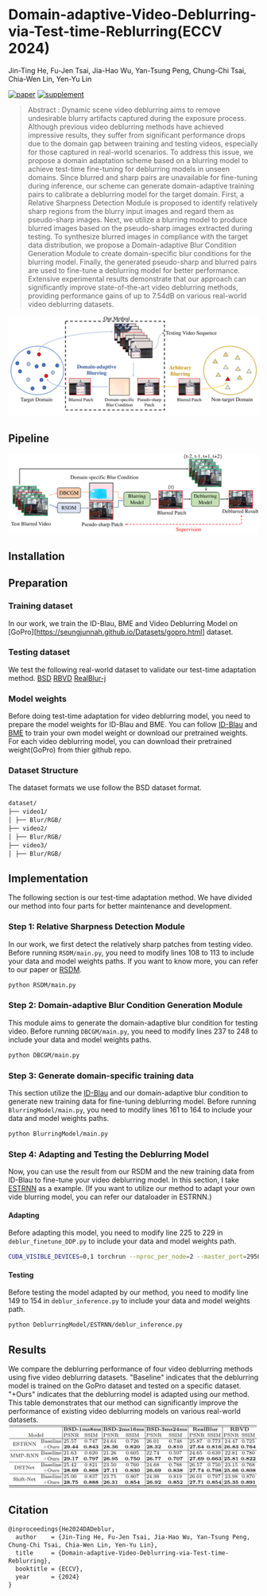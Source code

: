 # Domain-adaptive-Video-Deblurring-via-Test-time-Reblurring(ECCV 2024)
Jin-Ting He, Fu-Jen Tsai, Jia-Hao Wu, Yan-Tsung Peng, Chung-Chi Tsai, Chia-Wen Lin, Yen-Yu Lin

[![paper](https://img.shields.io/badge/arXiv-Paper-<COLOR>.svg)](https://arxiv.org/abs/2407.09059)
[![supplement](https://img.shields.io/badge/Supplementary-Material-red)](https://drive.google.com/file/d/19AjWRMlwz99D9QGQU3oKuFK8SPgIKv24/view?usp=sharing)

> Abstract : Dynamic scene video deblurring aims to remove undesirable blurry artifacts captured during the exposure process. Although previous video deblurring methods have achieved impressive results, they suffer from significant performance drops due to the domain gap between training and testing videos, especially for those captured in real-world scenarios. To address this issue, we propose a domain adaptation scheme based on a blurring model to achieve test-time fine-tuning for deblurring models in unseen domains. Since blurred and sharp pairs are unavailable for fine-tuning during inference, our scheme can generate domain-adaptive training pairs to calibrate a deblurring model for the target domain. First, a Relative Sharpness Detection Module is proposed to identify relatively sharp regions from the blurry input images and regard them as pseudo-sharp images. Next, we utilize a blurring model to produce blurred images based on the pseudo-sharp images extracted during testing. To synthesize blurred images in compliance with the target data distribution, we propose a Domain-adaptive Blur Condition Generation Module to create domain-specific blur conditions for the blurring model. Finally, the generated pseudo-sharp and blurred pairs are used to fine-tune a deblurring model for better performance. Extensive experimental results demonstrate that our approach can significantly improve state-of-the-art video deblurring methods, providing performance gains of up to 7.54dB on various real-world video deblurring datasets. 

![Teaser](assets/teaser.png)

## Pipeline
![Pipeline](assets/pipeline.png)

## Installation

## Preparation

### Training dataset
In our work, we train the ID-Blau, BME and Video Deblurring Model on [GoPro][https://seungjunnah.github.io/Datasets/gopro.html] dataset.

### Testing dataset
We test the following real-world dataset to validate our test-time adaptation method.
[BSD](https://drive.google.com/drive/folders/1LKLCE_RqPF5chqWgmh3pj7cg-t9KM2Hd)
[RBVD](https://drive.google.com/drive/folders/1YQUIGdW4SCAQW5-dxg2lwjTig2XKLeSG)
[RealBlur-j](https://github.com/rimchang/RealBlur?tab=readme-ov-file)

### Model weights
Before doing test-time adaptation for video deblurring model, you need to prepare the model weights for ID-Blau and BME. You can follow [ID-Blau](https://github.com/plusgood-steven/ID-Blau) and [BME](https://github.com/Jin-Ting-He/BME) to train your own model weight or download our pretrained weights. For each video deblurring model, you can download their pretrained weight(GoPro) from thier github repo.

### Dataset Structure
The dataset formats we use follow the BSD dataset format.

```bash
dataset/
├── video1/
│ ├── Blur/RGB/
├── video2/
│ ├── Blur/RGB/
├── video3/
│ ├── Blur/RGB/
```

## Implementation
The following section is our test-time adaptation method. We have divided our method into four parts for better maintenance and development.

### Step 1: Relative Sharpness Detection Module
In our work, we first detect the relatively sharp patches from testing video. Before running ```RSDM/main.py```, you need to modify lines 108 to 113 to include your data and model weights paths. If you want to know more, you can refer to our paper or [RSDM](https://github.com/Jin-Ting-He/RSDM).
```bash
python RSDM/main.py
```

### Step 2: Domain-adaptive Blur Condition Generation Module
This module aims to generate the domain-adaptive blur condition for testing video. Before running ```DBCGM/main.py```, you need to modify lines 237 to 248 to include your data and model weights paths.

```bash
python DBCGM/main.py
```

### Step 3: Generate domain-specific training data
This section utilize the [ID-Blau](https://github.com/plusgood-steven/ID-Blau) and our domain-adaptive blur condition to generate new training data for fine-tuning deblurring model. Before running ```BlurringModel/main.py```, you need to modify lines 161 to 164 to include your data and model weights paths.

```bash
python BlurringModel/main.py
```

### Step 4: Adapting and Testing the Deblurring Model
Now, you can use the result from our RSDM and the new training data from ID-Blau to fine-tune your video deblurring model. In this section, I take [ESTRNN](https://github.com/zzh-tech/ESTRNN) as a example. (If you want to utilize our method to adapt your own vide blurring model, you can refer our dataloader in ESTRNN.)

#### Adapting
Before adapting this model, you need to modify line 225 to 229 in ```deblur_finetune_DDP.py``` to include your data and model weights path.

```bash
CUDA_VISIBLE_DEVICES=0,1 torchrun --nproc_per_node=2 --master_port=29500 DeblurringModel/ESTRNN/deblur_finetune_DDP.py
```

#### Testing
Before testing the model adapted by our method, you need to modify line 149 to 154 in ```deblur_inference.py``` to include your data and model weights path.

```bash
python DeblurringModel/ESTRNN/deblur_inference.py
```

## Results
We compare the deblurring performance of four video deblurring methods using five video deblurring datasets. "Baseline" indicates that the deblurring model is trained on the GoPro dataset and tested on a specific dataset. "+Ours" indicates that the deblurring model is adapted using our method. This table demonstrates that our method can significantly improve the performance of existing video deblurring models on various real-world datasets.
![Results](assets/results.png)

## Citation
```
@inproceedings{He2024DADeblur,
  author    = {Jin-Ting He, Fu-Jen Tsai, Jia-Hao Wu, Yan-Tsung Peng, Chung-Chi Tsai, Chia-Wen Lin, Yen-Yu Lin},
  title     = {Domain-adaptive-Video-Deblurring-via-Test-time-Reblurring},
  booktitle = {ECCV},
  year      = {2024}
}
```